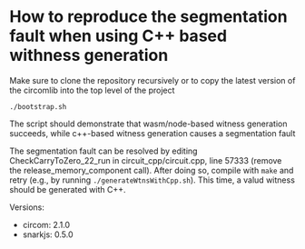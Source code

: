 # How to reproduce the segmentation fault when using C++ based withness generation

Make sure to clone the repository recursively or to copy the latest version of the circomlib into the top level of the project

```./bootstrap.sh```

The script should demonstrate that wasm/node-based witness generation succeeds, while c++-based witness generation causes a segmentation fault

The segmentation fault can be resolved by editing CheckCarryToZero_22_run in circuit_cpp/circuit.cpp, line 57333 (remove the release_memory_component call). After doing so, compile with ```make``` and retry (e.g., by running ```./generateWtnsWithCpp.sh```).
This time, a valud witness should be generated with C++.

Versions: 
- circom: 2.1.0 
- snarkjs: 0.5.0
